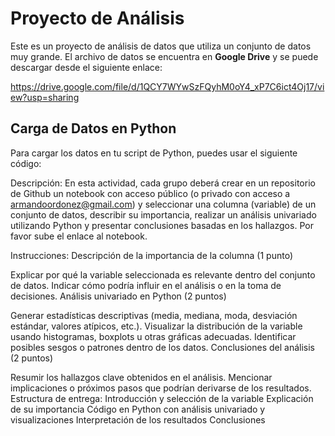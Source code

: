 # Proyecto de Análisis

Este es un proyecto de análisis de datos que utiliza un conjunto de datos muy grande. El archivo de datos se encuentra en **Google Drive** y se puede descargar desde el siguiente enlace:

https://drive.google.com/file/d/1QCY7WYwSzFQyhM0oY4_xP7C6ict4Oj17/view?usp=sharing

## Carga de Datos en Python

Para cargar los datos en tu script de Python, puedes usar el siguiente código:

Descripción:
En esta actividad, cada grupo deberá crear en un repositorio de Github un notebook con acceso público (o privado con acceso a armandoordonez@gmail.com) y seleccionar una columna (variable) de un conjunto de datos, describir su importancia, realizar un análisis univariado utilizando Python y presentar conclusiones basadas en los hallazgos. Por favor sube el enlace al notebook.

Instrucciones:
Descripción de la importancia de la columna (1 punto)

Explicar por qué la variable seleccionada es relevante dentro del conjunto de datos.
Indicar cómo podría influir en el análisis o en la toma de decisiones.
Análisis univariado en Python (2 puntos)

Generar estadísticas descriptivas (media, mediana, moda, desviación estándar, valores atípicos, etc.).
Visualizar la distribución de la variable usando histogramas, boxplots u otras gráficas adecuadas.
Identificar posibles sesgos o patrones dentro de los datos.
Conclusiones del análisis (2 puntos)

Resumir los hallazgos clave obtenidos en el análisis.
Mencionar implicaciones o próximos pasos que podrían derivarse de los resultados.
Estructura de entrega:
Introducción y selección de la variable
Explicación de su importancia
Código en Python con análisis univariado y visualizaciones
Interpretación de los resultados
Conclusiones
